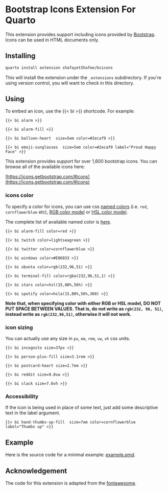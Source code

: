 # Bootstrap Icons Extension For Quarto

This extension provides support including icons provided by [Bootstrap](https://icons.getbootstrap.com/). Icons can be used in HTML documents only.

## Installing

```bash
quarto install extension shafayetShafee/bsicons
```

This will install the extension under the `_extensions` subdirectory.
If you're using version control, you will want to check in this directory.

## Using

To embed an icon, use the {{< bi >}} shortcode. For example:

```
{{< bi alarm >}}

{{< bi alarm-fill >}}

{{< bi balloon-heart  size=5em color=#2ecaf9 >}}

{{< bi emoji-sunglasses  size=5em color=#2ecaf9 label="Proud Happy Face" >}}

```

This extension provides support for over 1,600 bootstrap icons. You can browse all of the available icons here:

[https://icons.getbootstrap.com/#icons](https://icons.getbootstrap.com/#icons)

### icons color

To specify a color for icons, you can use css [named colors](https://developer.mozilla.org/en-US/docs/Web/CSS/color_value#named_colors) (i.e. `red`, `cornflowerblue` etc), [RGB color model](https://developer.mozilla.org/en-US/docs/Web/CSS/color_value#rgb_color_model) or [HSL color model](https://developer.mozilla.org/en-US/docs/Web/CSS/color_value#hsl_color_model).

The complete list of available named color is [here](https://developer.mozilla.org/en-US/docs/Web/CSS/named-color).

```
{{< bi alarm-fill color=red >}}

{{< bi twitch color=lightseagreen >}}

{{< bi twitter color=cornflowerblue >}}

{{< bi windows color=#E86033 >}}

{{< bi ubuntu color=rgb(232,96,51) >}}

{{< bi terminal-fill color=rgba(232,96,51,1) >}}

{{< bi stars color=hsl(15,80%,56%) >}}

{{< bi spotify color=hsla(15,80%,56%,360) >}}
```

**Note that, when specifying color with either RGB or HSL model, DO NOT PUT SPACE BETWEEN VALUES. That is, do not write as `rgb(232, 96, 51)`, instead write as `rgb(232,96,51)`, otherwise it will not work.**


### icon sizing

You can actually use any size in `px`, `em`, `rem`, `vw`, `vh` css units.

```
{{< bi incognito size=37px >}}

{{< bi person-plus-fill size=3.1rem >}}

{{< bi postcard-heart size=2.7em >}}

{{< bi reddit size=9.8vw >}}

{{< bi slack size=7.6vh >}}

```

### Accessibility

If the icon is being used in place of some text, just add some descriptive text in the label argument.

```
{{< bi hand-thumbs-up-fill  size=7em color=cornflowerblue label="Thumbs up" >}}
```

## Example

Here is the source code for a minimal example: [example.qmd](example.qmd).


## Acknowledgement

The code for this extension is adapted from the [fontawesome](https://github.com/quarto-ext/fontawesome).
